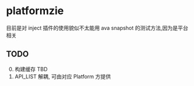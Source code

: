 # platformzie

目前是对 inject 插件的使用貌似不太能用 ava snapshot 的测试方法,因为是平台相关

## TODO

0. 构建缓存 TBD
1. API_LIST 解耦, 可由对应 Platform 方提供
